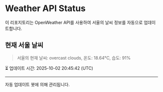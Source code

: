 
# Weather API Status

이 리포지토리는 OpenWeather API를 사용하여 서울의 날씨 정보를 자동으로 업데이트합니다.

## 현재 서울 날씨
> 서울의 현재 날씨: overcast clouds, 온도: 18.64°C, 습도: 91%

⏳ 업데이트 시간: 2025-10-02 20:45:42 (UTC)

---
자동 업데이트 봇에 의해 관리됩니다.

